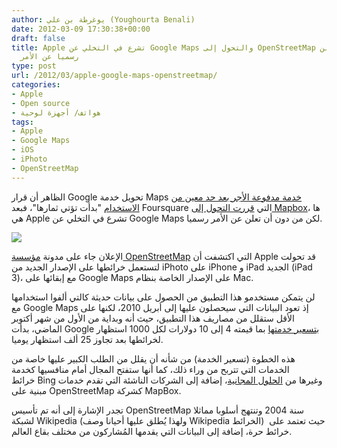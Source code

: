 ```yaml
---
author: يوغرطة بن علي (Youghourta Benali)
date: 2012-03-09 17:30:38+00:00
draft: false
title: Apple تشرع في التخلي عن Google Maps والتحول إلى OpenStreetMap من دون أن تعلن
  رسميا عن الأمر
type: post
url: /2012/03/apple-google-maps-openstreetmap/
categories:
- Apple
- Open source
- هواتف/ أجهزة لوحية
tags:
- Apple
- Google Maps
- iOS
- iPhoto
- OpenStreetMap
---
```


الظاهر أن قرار Google تحويل خدمة Maps [خدمة مدفوعة الأجر بعد حد معين من الاستخدام](http://googlegeodevelopers.blogspot.com/2011/10/introduction-of-usage-limits-to-maps.html) "بدأت تؤتي ثمارها"، فبعد Foursquare التي [قررت التحول إلى Mapbox](../2012/03/foursquare-openstreetmap/)، ها هي Apple تشرع في التخلي عن Google Maps لكن من دون أن تعلن عن الأمر رسميا.




[![](http://www.it-scoop.com/wp-content/uploads/2012/03/openstreetmap.png)
](http://www.it-scoop.com/wp-content/uploads/2012/03/openstreetmap.png)




الإعلان جاء على مدونة [مؤسسة OpenStreetMap](http://blog.osmfoundation.org/2012/03/08/welcome-apple/) التي اكتشفت أن Apple قد تحولت لتستعمل خرائطها على الإصدار الجديد من iPhoto على iPhone و iPad الجديد (iPad 3)، مع إبقائها على Google Maps على الإصدار الخاصة بنظام Mac.




لن يتمكن مستخدمو هذا التطبيق من الحصول على بيانات حديثة كالتي ألفوا استخدامها مع Google Maps إذ تعود البيانات التي سيحصلون عليها إلى أبريل 2010، لكنها على الأقل ستقلل من مصاريف هذا التطبيق، حيث أنه وبداية من الأول من شهر أكتوبر الماضي، بدأت Google [بتسعير خدمتها](http://code.google.com/intl/en-US/apis/maps/faq.html#tos_pricing) بما قيمته 4 إلى 10 دولارات لكل 1000 استظهار لخرائطها بعد تجاوز 25 ألف استظهار يوميا.




هذه الخطوة (تسعير الخدمة) من شأنه أن يقلل من الطلب الكبير عليها خاصة من الخدمات التي تتربح من وراء ذلك، كما أنها ستفتح المجال أمام منافسيها كخدمة خرائط Bing وغيرها من [الحلول المجانية](http://www.fubra.com/blog/2011/11/24/google-maps-free-alternatives/)، إضافة إلى الشركات الناشئة التي تقدم خدمات مبنية على OpenStreetMap كشركة MapBox.




تجدر الإشارة إلى أنه تم تأسيس OpenStreetMap سنة 2004 وتنتهج أسلوبا مماثلا لشبكة Wikipedia (ولهذا يُطلق عليها أحيانا وصف Wikipedia الخرائط)  حيث تعتمد على خرائط حرة، إضافة إلى البيانات التي يقدمها المُشاركون من مختلف بقاع العالم.
